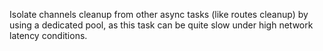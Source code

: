 Isolate channels cleanup from other async tasks (like routes cleanup) by using a dedicated pool,
as this task can be quite slow under high network latency conditions.
